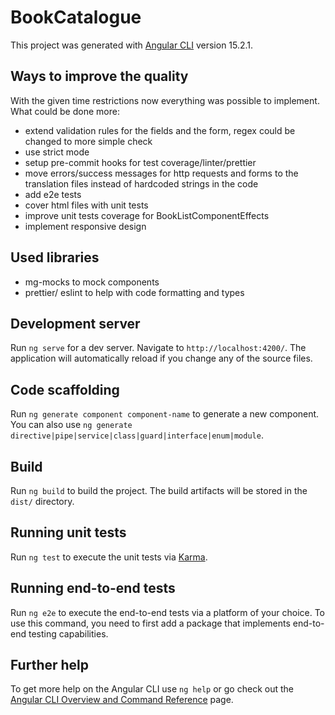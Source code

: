 # BookCatalogue

This project was generated with [Angular CLI](https://github.com/angular/angular-cli) version 15.2.1.

## Ways to improve the quality

With the given time restrictions now everything was possible to implement. What could be done more:

- extend validation rules for the fields and the form, regex could be changed to more simple check
- use strict mode
- setup pre-commit hooks for test coverage/linter/prettier
- move errors/success messages for http requests and forms to the translation files instead of hardcoded strings in the code
- add e2e tests
- cover html files with unit tests
- improve unit tests coverage for BookListComponentEffects
- implement responsive design

## Used libraries

- mg-mocks to mock components
- prettier/ eslint to help with code formatting and types

## Development server

Run `ng serve` for a dev server. Navigate to `http://localhost:4200/`. The application will automatically reload if you change any of the source files.

## Code scaffolding

Run `ng generate component component-name` to generate a new component. You can also use `ng generate directive|pipe|service|class|guard|interface|enum|module`.

## Build

Run `ng build` to build the project. The build artifacts will be stored in the `dist/` directory.

## Running unit tests

Run `ng test` to execute the unit tests via [Karma](https://karma-runner.github.io).

## Running end-to-end tests

Run `ng e2e` to execute the end-to-end tests via a platform of your choice. To use this command, you need to first add a package that implements end-to-end testing capabilities.

## Further help

To get more help on the Angular CLI use `ng help` or go check out the [Angular CLI Overview and Command Reference](https://angular.io/cli) page.
